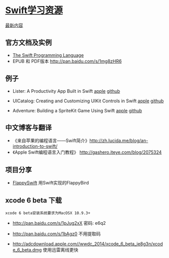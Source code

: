 # [Swift学习资源](https://github.com/Lax/iOS-Swift-Demos/wiki)
[最新内容](https://github.com/Lax/iOS-Swift-Demos/wiki)


## 官方文档及实例

*    [The Swift Programming Language](https://developer.apple.com/library/prerelease/ios/documentation/Swift/Conceptual/Swift_Programming_Language/)
*    EPUB 和 PDF版本 http://pan.baidu.com/s/1mg8zHR6

## 例子

*    Lister: A Productivity App Built in Swift
[apple](https://developer.apple.com/library/prerelease/ios/samplecode/Lister-Swift/Introduction/Intro.html#//apple_ref/doc/uid/TP40014512)
[github](https://github.com/Lax/iOS-Swift-Demos/tree/master/ListerAProductivityAppBuiltinSwift)

*    UICatalog: Creating and Customizing UIKit Controls in Swift
[apple](https://developer.apple.com/library/prerelease/ios/samplecode/UICatalog-Swift/Introduction/Intro.html#//apple_ref/doc/uid/TP40014577)
[github](https://github.com/Lax/iOS-Swift-Demos/tree/master/UICatalog:CreatingandCustomizingUIKitControlsinSwift)

*    Adventure: Building a SpriteKit Game Using Swift
[apple](https://developer.apple.com/library/prerelease/ios/samplecode/Adventure-Swift/Introduction/Intro.html#//apple_ref/doc/uid/TP40014639)
[github](https://github.com/Lax/iOS-Swift-Demos/tree/master/AdventureBuildingaSpriteKitgameusingSwift)

## 中文博客与翻译

*    《来自苹果的编程语言——Swift简介》http://zh.lucida.me/blog/an-introduction-to-swift/
*    《Apple Swift编程语言入门教程》 http://gashero.iteye.com/blog/2075324

## 项目分享

*    [FlappySwift](https://github.com/fullstackio/FlappySwift)  用Swift实现的FlappyBird

## xcode 6 beta 下载

```xcode 6 beta安装系统要求为MacOSX 10.9.3+```

*    http://pan.baidu.com/s/1pJug2xX 密码: e6q2 
*    http://pan.baidu.com/s/1bAgz0  不用提取码

*    http://adcdownload.apple.com//wwdc_2014/xcode_6_beta_ie8g3n/xcode_6_beta.dmg 使用迅雷离线更快
